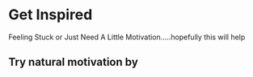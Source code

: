 # Get Inspired

Feeling Stuck or Just Need A Little Motivation.....hopefully this will help

## Try natural motivation by
